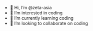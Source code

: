 - 👋 Hi, I’m @zeta-asia
- 👀 I’m interested in coding
- 🌱 I’m currently learning coding
- 💞️ I’m looking to collaborate on coding

<!---
zeta-asia/zeta-asia is a ✨ special ✨ repository because its `README.md` (this file) appears on your GitHub profile.
You can click the Preview link to take a look at your changes.
--->
